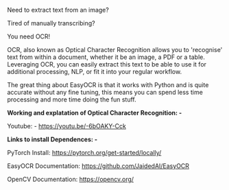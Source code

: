Need to extract text from an image?

Tired of manually transcribing?

You need OCR!

OCR, also known as Optical Character Recognition allows you to 'recognise' text from within a document, whether it be an image, a PDF or a table. Leveraging OCR, you can easily extract this text to be able to use it for additional processing, NLP, or fit it into your regular workflow. 

The great thing about EasyOCR is that it works with Python and is quite accurate without any fine tuning, this means you can spend less time processing and more time doing the fun stuff.

**Working and explatation of Optical Character Recognition: -** 

Youtube: - https://youtu.be/-6bOAKY-Cck 

**Links to install Dependences: -**

PyTorch Install: https://pytorch.org/get-started/locally/

EasyOCR Documentation: https://github.com/JaidedAI/EasyOCR

OpenCV Documentation: https://opencv.org/
